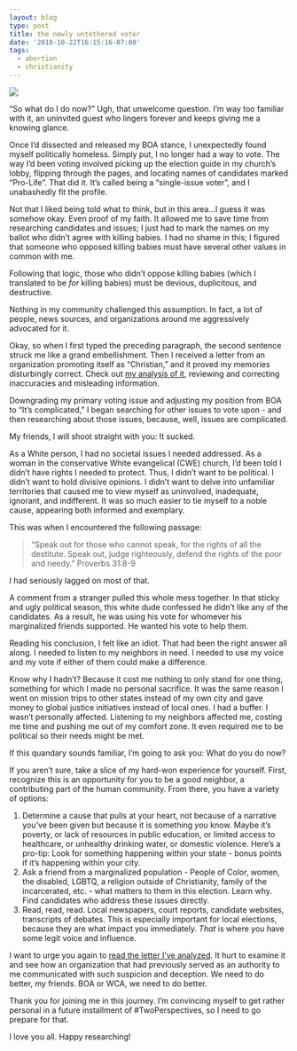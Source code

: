 ```yaml
---
layout: blog
type: post
title: the newly untethered voter
date: '2018-10-22T16:15:16-07:00'
tags:
  - abortion
  - christianity
---
```

![](/images/uploads/arrows-conflict-directions-434446.jpg)

“So what do I do now?” Ugh, that unwelcome question. I’m way too familiar with it, an uninvited guest who lingers forever and keeps giving me a knowing glance. 

Once I’d dissected and released my BOA stance, I unexpectedly found myself politically homeless. Simply put, I no longer had a way to vote. The way I’d been voting involved picking up the election guide in my church’s lobby, flipping through the pages, and locating names of candidates marked “Pro-Life”. That did it. It’s called being a “single-issue voter”, and I unabashedly fit the profile. 

Not that I liked being told what to think, but in this area…I guess it was somehow okay. Even proof of my faith. It allowed me to save time from researching candidates and issues; I just had to mark the names on my ballot who didn’t agree with killing babies. I had no shame in this; I figured that someone who opposed killing babies must have several other values in common with me. 

Following that logic, those who didn’t oppose killing babies (which I translated to be _for_ killing babies) must be devious, duplicitous, and destructive. 

Nothing in my community challenged this assumption. In fact, a lot of people, news sources, and organizations around me aggressively advocated for it. 

Okay, so when I first typed the preceding paragraph, the second sentence struck me like a grand embellishment. Then I received a letter from an organization promoting itself as “Christian,” and it proved my memories disturbingly correct. Check out [my analysis of it](http://www.jessicasmarquis.com/post/2018-10-21-boa-letter-markup/), reviewing and correcting inaccuracies and misleading information.

Downgrading my primary voting issue and adjusting my position from BOA to “It’s complicated,” I began searching for other issues to vote upon - and then researching about those issues, because, well, issues are complicated.

My friends, I will shoot straight with you: It sucked.

As a White person, I had no societal issues I needed addressed. As a woman in the conservative White evangelical (CWE) church, I’d been told I didn’t have rights I needed to protect. Thus, I didn’t want to be political. I didn’t want to hold divisive opinions. I didn’t want to delve into unfamiliar territories that caused me to view myself as uninvolved, inadequate, ignorant, and indifferent. It was so much easier to tie myself to a noble cause, appearing both informed and exemplary. 

This was when I encountered the following passage:

> “Speak out for those who cannot speak, for the rights of all the destitute. Speak out, judge righteously, defend the rights of the poor and needy.” Proverbs 31:8-9

I had seriously lagged on most of that.

A comment from a stranger pulled this whole mess together. In that sticky and ugly political season, this white dude confessed he didn’t like any of the candidates. As a result, he was using his vote for whomever his marginalized friends supported. He wanted his vote to help them.

Reading his conclusion, I felt like an idiot. That had been the right answer all along. I needed to listen to my neighbors in need. I needed to use my voice and my vote if either of them could make a difference. 

Know why I hadn’t? Because it cost me nothing to only stand for one thing, something for which I made no personal sacrifice. It was the same reason I went on mission trips to other states instead of my own city and gave money to global justice initiatives instead of local ones. I had a buffer. I wasn’t personally affected. Listening to my neighbors affected me, costing me time and pushing me out of my comfort zone. It even required me to be political so their needs might be met. 

If this quandary sounds familiar, I’m going to ask you: What do you do now? 

If you aren’t sure, take a slice of my hard-won experience for yourself. First, recognize this is an opportunity for you to be a good neighbor, a contributing part of the human community. From there, you have a variety of options:

1. Determine a cause that pulls at your heart, not because of a narrative you’ve been given but because it is something _you_ know. Maybe it’s poverty, or lack of resources in public education, or limited access to healthcare, or unhealthy drinking water, or domestic violence. Here’s a pro-tip: Look for something happening within your state - bonus points if it’s happening within your city.
2. Ask a friend from a marginalized population - People of Color, women, the disabled, LGBTQ, a religion outside of Christianity, family of the incarcerated, etc. - what matters to them in this election. Learn why. Find candidates who address these issues directly.
3. Read, read, read. Local newspapers, court reports, candidate websites, transcripts of debates. This is especially important for local elections, because they are what impact you immediately. _That_ is where you have some legit voice and influence.

I want to urge you again to [read the letter I’ve analyzed](http://www.jessicasmarquis.com/post/2018-10-21-boa-letter-markup/). It hurt to examine it and see how an organization that had previously served as an authority to me communicated with such suspicion and deception. We need to do better, my friends. BOA or WCA, we need to do better.

Thank you for joining me in this journey. I’m convincing myself to get rather personal in a future installment of #TwoPerspectives, so I need to go prepare for that. 

I love you all. Happy researching!
